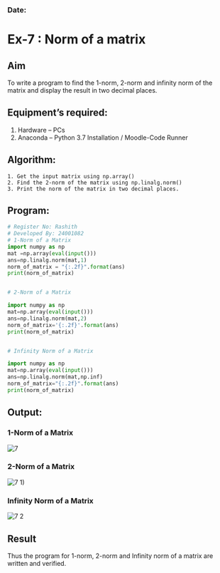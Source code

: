 ### Date:
# Ex-7 : Norm of a matrix
## Aim
To write a program to find the 1-norm, 2-norm and infinity norm of the matrix and display the result in two decimal places.
## Equipment’s required:
1.	Hardware – PCs
2.	Anaconda – Python 3.7 Installation / Moodle-Code Runner
## Algorithm:
	1. Get the input matrix using np.array()   
    2. Find the 2-norm of the matrix using np.linalg.norm()
	3. Print the norm of the matrix in two decimal places.
## Program:
```Python
# Register No: Rashith
# Developed By: 24001082
# 1-Norm of a Matrix
import numpy as np
mat =np.array(eval(input()))
ans=np.linalg.norm(mat,1)
norm_of_matrix = "{:.2f}".format(ans)
print(norm_of_matrix)


# 2-Norm of a Matrix

import numpy as np
mat=np.array(eval(input()))
ans=np.linalg.norm(mat,2)
norm_of_matrix='{:.2f}'.format(ans)
print(norm_of_matrix)


# Infinity Norm of a Matrix

import numpy as np
mat=np.array(eval(input()))
ans=np.linalg.norm(mat,np.inf)
norm_of_matrix="{:.2f}".format(ans)
print(norm_of_matrix)
```
## Output:
### 1-Norm of a Matrix
![7](https://github.com/user-attachments/assets/a5541681-f7aa-4319-8eeb-43d2ff2510b7)


### 2-Norm of a Matrix
![7 1)](https://github.com/user-attachments/assets/c2300d0f-a843-42b1-9032-9c5fd1edd14b)


### Infinity Norm of a Matrix
![7 2](https://github.com/user-attachments/assets/8cd06366-3a78-4b6e-b46f-792d4090d158)


## Result
Thus the program for 1-norm, 2-norm and Infinity norm of a matrix are written and verified.
